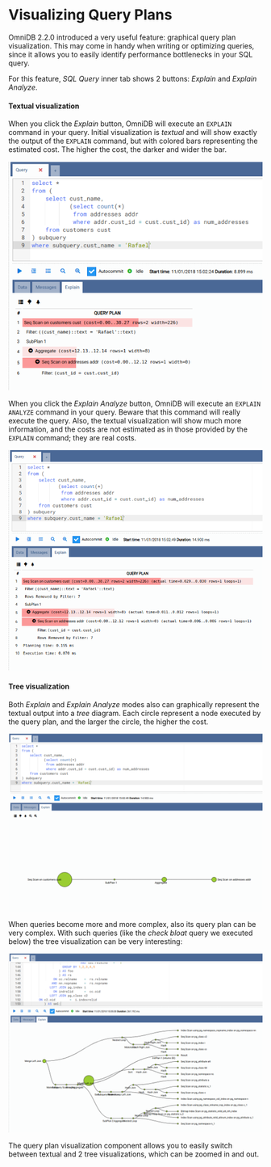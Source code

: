 # Visualizing Query Plans

OmniDB 2.2.0 introduced a very useful feature: graphical query plan
visualization. This may come in handy when writing or optimizing queries, since
it allows you to easily identify performance bottlenecks in your SQL query.

For this feature, *SQL Query* inner tab shows 2 buttons: *Explain* and *Explain
Analyze*.

#### Textual visualization

When you click the *Explain* button, OmniDB will execute an `EXPLAIN` command in
your query. Initial visualization is *textual* and will show exactly the output
of the `EXPLAIN` command, but with colored bars representing the estimated cost.
The higher the cost, the darker and wider the bar.

![](https://raw.githubusercontent.com/OmniDB/doc/master/img/image_054.png)

When you click the *Explain Analyze* button, OmniDB will execute an `EXPLAIN
ANALYZE` command in your query. Beware that this command will really execute the
query. Also, the textual visualization will show much more information, and the
costs are not estimated as in those provided by the `EXPLAIN` command; they are
real costs.

![](https://raw.githubusercontent.com/OmniDB/doc/master/img/image_055.png)

#### Tree visualization

Both *Explain* and *Explain Analyze* modes also can graphically represent the
textual output into a *tree* diagram. Each circle represent a node executed by
the query plan, and the larger the circle, the higher the cost.

![](https://raw.githubusercontent.com/OmniDB/doc/master/img/image_056.png)

When queries become more and more complex, also its query plan can be very
complex. With such queries (like the *check bloat* query we executed below) the
tree visualization can be very interesting:

![](https://raw.githubusercontent.com/OmniDB/doc/master/img/image_057.png)

The query plan visualization component allows you to easily switch between
textual and 2 tree visualizations, which can be zoomed in and out.
